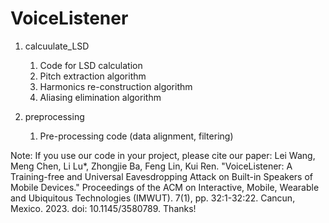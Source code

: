 # VoiceListener

1. calcuulate_LSD

   1. Code for LSD calculation
   2. Pitch extraction algorithm
   3. Harmonics re-construction algorithm
   4. Aliasing elimination algorithm

2. preprocessing

   1. Pre-processing code (data alignment, filtering)
  
Note: If you use our code in your project, please cite our paper: Lei Wang, Meng Chen, Li Lu*, Zhongjie Ba, Feng Lin, Kui Ren. "VoiceListener: A Training-free and Universal Eavesdropping Attack on Built-in Speakers of Mobile Devices." Proceedings of the ACM on Interactive, Mobile, Wearable and Ubiquitous Technologies (IMWUT). 7(1), pp. 32:1-32:22. Cancun, Mexico. 2023. doi: 10.1145/3580789. Thanks!
